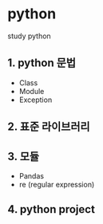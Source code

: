 # python
study python

## 1. python 문법
- Class
- Module
- Exception

## 2. 표준 라이브러리

## 3. 모듈
- Pandas
- re (regular expression)

## 4. python project
